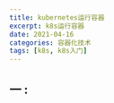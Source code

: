 ```yaml
---
title: kubernetes运行容器
excerpt: k8s运行容器
date: 2021-04-16
categories: 容器化技术
tags: [k8s, k8s入门]
---
```




## 一 : 

